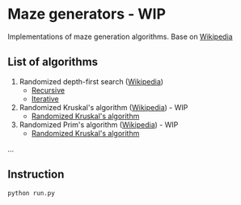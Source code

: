 # Maze generators - WIP

Implementations of maze generation algorithms. Base on [Wikipedia](https://en.wikipedia.org/wiki/Maze_generation_algorithm)

## List of algorithms

1. Randomized depth-first search ([Wikipedia](https://en.wikipedia.org/wiki/Maze_generation_algorithm/#Randomized_depth-first_search))
    - [Recursive](/src/RDFSrecursive.py)
    - [Iterative](/src/RDFSiterative.py)
2. Randomized Kruskal's algorithm ([Wikipedia](https://en.wikipedia.org/wiki/Maze_generation_algorithm/#Randomized_Kruskal's_algorithm)) - WIP
    - [Randomized Kruskal's algorithm](/src/RandomizedKruskal.py)
3. Randomized Prim's algorithm ([Wikipedia](https://en.wikipedia.org/wiki/Maze_generation_algorithm/#Randomized_Prim's_algorithm)) - WIP
    - [Randomized Kruskal's algorithm](/src/RandomizedKruskal.py)

...

## Instruction

```shell
python run.py
```
